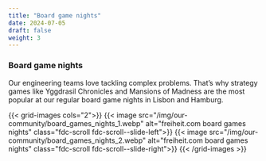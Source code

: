 ```yaml
---
title: "Board game nights"
date: 2024-07-05
draft: false
weight: 3
---
```


### Board game nights

Our engineering teams love tackling complex problems. That’s why strategy games like Yggdrasil Chronicles and Mansions of Madness are the most popular at our regular board game nights in Lisbon and Hamburg.

{{< grid-images cols="2">}}
    {{< image src="/img/our-community/board_games_nights_1.webp" alt="freiheit.com board games nights" class="fdc-scroll fdc-scroll--slide-left">}}
    {{< image src="/img/our-community/board_games_nights_2.webp" alt="freiheit.com board games nights" class="fdc-scroll fdc-scroll--slide-right">}}
{{< /grid-images >}}
